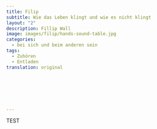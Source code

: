 ```yaml
---
title: Filip
subtitle: Wie das Leben klingt und wie es nicht klingt
layout: "2"
description: Fillip Wall
image: images/filip/hands-sound-table.jpg
categories:
  - bei sich und beim anderen sein
tags:
  - Zuhören
  - Entladen
translation: original







---
```

TEST
